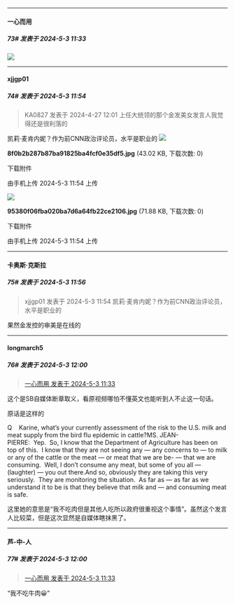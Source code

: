 ﻿
*****

####  一心而用  
##### 73#       发表于 2024-5-3 11:33

<img src="https://p.sda1.dev/17/4cb911fc85b45404fe379625326a0055/CMP_20240503113342070.jpg" referrerpolicy="no-referrer">


*****

####  xjjgp01  
##### 74#       发表于 2024-5-3 11:54

<blockquote>KA0827 发表于 2024-4-27 12:01
上任大统领的那个金发美女发言人我觉得还是很利落的</blockquote>
凯莉·麦肯内妮？作为前CNN政治评论员，水平是职业的

<img src="https://img.saraba1st.com/forum/202405/03/115414d3i7ibbbn73add56.jpg" referrerpolicy="no-referrer">

<strong>8f0b2b287b87ba91825ba4fcf0e35df5.jpg</strong> (43.02 KB, 下载次数: 0)

下载附件

由手机上传
2024-5-3 11:54 上传

<img src="https://img.saraba1st.com/forum/202405/03/115425jeformegrifgfm1w.jpg" referrerpolicy="no-referrer">

<strong>95380f06fba020ba7d6a64fb22ce2106.jpg</strong> (71.88 KB, 下载次数: 0)

下载附件

由手机上传
2024-5-3 11:54 上传


*****

####  卡奥斯·克斯拉  
##### 75#       发表于 2024-5-3 11:56

<blockquote>xjjgp01 发表于 2024-5-3 11:54
凯莉·麦肯内妮？作为前CNN政治评论员，水平是职业的</blockquote>
果然金发控的审美是在线的


*****

####  longmarch5  
##### 76#       发表于 2024-5-3 12:00

<blockquote><a href="httphttps://bbs.saraba1st.com/2b/forum.php?mod=redirect&amp;goto=findpost&amp;pid=64797643&amp;ptid=2181436" target="_blank">一心而用 发表于 2024-5-3 11:33</a></blockquote>
这个是SB自媒体断章取义，看原视频哪怕不懂英文也能听到人不止这一句话。

原话是这样的

Q    Karine, what’s your currently assessment of the risk to the U.S. milk and meat supply from the bird flu epidemic in cattle?MS. JEAN-PIERRE:  Yep.  So, I know that the Department of Agriculture has been on top of this.  I know that they are not seeing any — any concerns to — to milk or any of the cattle or the meat — or meat that we are be- — that we are consuming.  Well, I don’t consume any meat, but some of you all — (laughter) — you out there.And so, obviously they are taking this very seriously.  They are monitoring the situation.  As far as — as far as we understand it to be is that they believe that milk and — and consuming meat is safe.

这里她的意思是“我不吃肉但是其他人吃所以政府很重视这个事情”。虽然这个发言人比较菜，但是这次显然是自媒体瞎抹黑了。

*****

####  芦-中-人  
##### 77#       发表于 2024-5-3 12:00

<blockquote><a href="httphttps://bbs.saraba1st.com/2b/forum.php?mod=redirect&amp;goto=findpost&amp;pid=64797643&amp;ptid=2181436" target="_blank">一心而用 发表于 2024-5-3 11:33</a></blockquote>
“我不吃牛肉😀”


